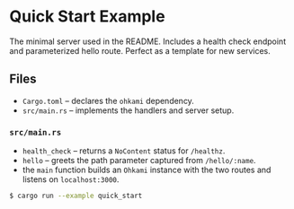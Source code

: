 # Quick Start Example

The minimal server used in the README.  Includes a health check endpoint and
parameterized hello route.  Perfect as a template for new services.

## Files

- `Cargo.toml` – declares the `ohkami` dependency.
- `src/main.rs` – implements the handlers and server setup.

### `src/main.rs`

- `health_check` – returns a `NoContent` status for `/healthz`.
- `hello` – greets the path parameter captured from `/hello/:name`.
- the `main` function builds an `Ohkami` instance with the two routes and
  listens on `localhost:3000`.

```bash
$ cargo run --example quick_start
```
